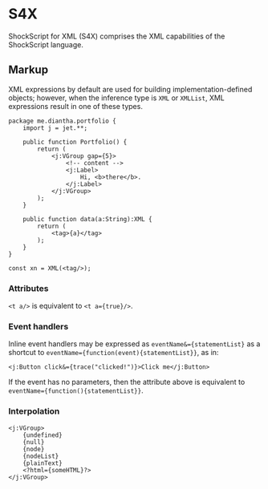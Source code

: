 # S4X

ShockScript for XML (S4X) comprises the XML capabilities of the ShockScript language.

## Markup

XML expressions by default are used for building implementation-defined objects; however, when the inference type is `XML` or `XMLList`, XML expressions result in one of these types.

```
package me.diantha.portfolio {
    import j = jet.**;
 
    public function Portfolio() {
        return (
            <j:VGroup gap={5}>
                <!-- content -->
                <j:Label>
                    Hi, <b>there</b>.
                </j:Label>
            </j:VGroup>
        );
    }

    public function data(a:String):XML {
        return (
            <tag>{a}</tag>
        );
    }
}

const xn = XML(<tag/>);
```

### Attributes

`<t a/>` is equivalent to `<t a={true}/>`.

### Event handlers

Inline event handlers may be expressed as `eventName&={statementList}` as a shortcut to `eventName={function(event){statementList}}`, as in:

```
<j:Button click&={trace("clicked!")}>Click me</j:Button>
```

If the event has no parameters, then the attribute above is equivalent to `eventName={function(){statementList}}`.

### Interpolation

```
<j:VGroup>
    {undefined}
    {null}
    {node}
    {nodeList}
    {plainText}
    <?html={someHTML}?>
</j:VGroup>
```